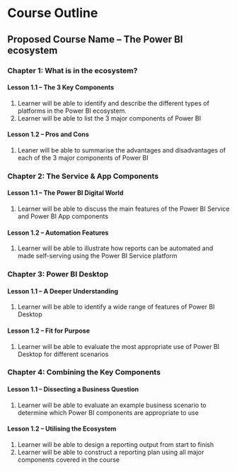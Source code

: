 # Course Outline

## Proposed Course Name – The Power BI ecosystem

### Chapter 1: What is in the ecosystem?
#### Lesson 1.1 – The 3 Key Components
1. Learner will be able to identify and describe the different types of platforms in the Power BI ecosystem.
2. Learner will be able to list the 3 major components of Power BI 

#### Lesson 1.2 – Pros and Cons
1. Leaner will be able to summarise the advantages and disadvantages of each of the 3 major components of Power BI

### Chapter 2: The Service & App Components 
#### Lesson 1.1 – The Power BI Digital World
1. Learner will be able to discuss the main features of the Power BI Service and Power BI App components
#### Lesson 1.2 – Automation Features
1. Learner will be able to illustrate how reports can be automated and made self-serving using the Power BI Service platform  

### Chapter 3: Power BI Desktop
#### Lesson 1.1 – A Deeper Understanding
1. Learner will be able to identify a wide range of features of Power BI Desktop 
#### Lesson 1.2 – Fit for Purpose
1. Learner will be able to evaluate the most appropriate use of Power BI Desktop for different scenarios  

### Chapter 4: Combining the Key Components
#### Lesson 1.1 – Dissecting a Business Question
1. Learner will be able to evaluate an example business scenario to determine which Power BI components are appropriate to use
#### Lesson 1.2 – Utilising the Ecosystem
1. Learner will be able to design a reporting output from start to finish
2. Learner will be able to construct a reporting plan using all major components covered in the course  
